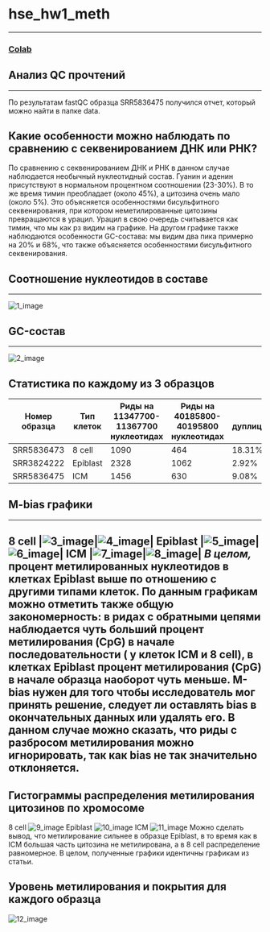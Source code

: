 # hse_hw1_meth
-----------------
### [Colab](https://colab.research.google.com/drive/1YrA7o2Go1ImntZAGQ0zuZT_pVYK3yuPu?usp=sharing)
## Анализ QC прочтений
-------------
По результатам fastQC образца SRR5836475 получился отчет, который можно найти в папке data.
## Какие особенности можно наблюдать по сравнению с секвенированием ДНК или РНК?
По сравнению с секвенированием ДНК и РНК в данном случае наблюдается необычный нуклеотидный состав. Гуанин и аденин присутствуют в нормальном процентном соотношении (23-30%). В то же время тимин преобладает (около 45%), а цитозина очень мало (около 5%). Это объясняется особенностями бисульфитного секвенирования, при котором неметилированные цитозины превращаются в урацил. Урацил в свою очередь считывается как тимин, что мы как рз видим на графике. На другом графике также наблюдаются особенности GC-состава: мы видим два пика примерно на 20% и 68%, что также объясняется особенностями бисульфитного секвенирования.
## Соотношение нуклеотидов в составе
-----------
![1_image](hse_hw1_meth/images/nucleotides.png) 
## GC-состав
-----------
![2_image](hse_hw1_meth/images/GC.png) 
## Статистика по каждому из 3 образцов
|Номер образца|Тип клеток|Риды на 11347700-11367700 нуклеотидах|Риды на 40185800-40195800 нуклеотидах|% дуплицированных|
|---------------|----------|-------------------------|---------------------------|---------------|
|SRR5836473|8 cell|1090|464|18.31%|
|SRR3824222|Epiblast|2328|1062|2.92%|
|SRR5836475|ICM|1456|630|9.08%|
## M-bias графики
---------------
8 cell
|![3_image](hse_hw1_meth/images/8cell_1_bias.png)|![4_image](hse_hw1_meth/images/8cell_2_bias.png)|
Epiblast
|![5_image](hse_hw1_meth/images/epiblast_1_bias.png)|![6_image](hse_hw1_meth/images/epiblast_2_bias.png)| 
ICM
|![7_image](hse_hw1_meth/images/icm_1_bias.png)|![8_image](hse_hw1_meth/images/icm_2_bias.png)| 
*В целом,* процент метилированных нуклеотидов в клетках Epiblast выше по отношению с другими типами клеток.
По данным графикам можно отметить также общую закономерность: в ридах с обратными цепями наблюдается чуть больший процент метилирования (CpG) в начале последовательности ( у клеток ICM и 8 cell), в клетках Epiblast процент метилирования (CpG) в начале образца наоборот чуть меньше. M-bias нужен для того чтобы исследователь мог принять решение, следует ли оставлять bias в окончательных данных или удалять его. В данном случае можно сказать, что риды с разбросом метилирования можно игнорировать, так как bias не так значительно отклоняется.
------------
## Гистограммы распределения метилирования цитозинов по хромосоме
8 cell
![9_image](hse_hw1_meth/images/8cell_met_c.png) 
Epiblast
![10_image](hse_hw1_meth/images/epiblast_met_c.png) 
ICM
![11_image](hse_hw1_meth/images/icm_met_c.png) 
Можно сделать вывод, что метилирование сильнее в образце Epiblast, в то время как в ICM большая часть цитозина не метилирована, а в 8 cell распределение равномерное.
В целом, полученные графики идентичны графикам из статьи.
## Уровень метилирования и покрытия для каждого образца
![12_image](hse_hw1_meth/images/level_met_c.png) 
